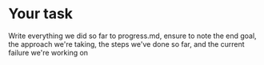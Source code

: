 # Your task

Write everything we did so far to progress.md, ensure to note the end goal, the approach we're taking, the steps we've done so far, and the current failure we're working on
